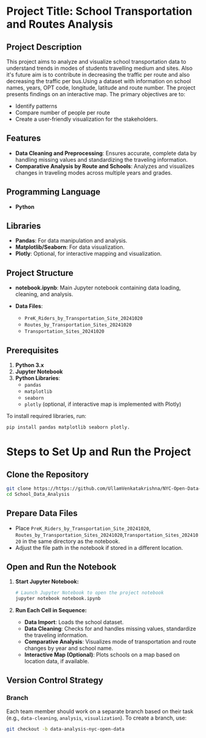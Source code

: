 # Project Title: School Transportation and Routes Analysis

## Project Description
This project aims to analyze and visualize school transportation data to understand trends in modes of students travelling medium and sites. Also it's future aim is to contribute in decreasing the traffic per route and also decreasing the traffic per bus.Using a dataset with information on school names, years, OPT code, longitude, latitude and route number. The project presents findings on an interactive map. The primary objectives are to:
- Identify patterns
- Compare number of people per route
- Create a user-friendly visualization for the stakeholders.

## Features
- **Data Cleaning and Preprocessing**: Ensures accurate, complete data by handling missing values and standardizing the traveling information.
- **Comparative Analysis by Route and Schools**: Analyzes and visualizes changes in traveling modes across multiple years and grades.

## Programming Language
- **Python**

## Libraries
- **Pandas**: For data manipulation and analysis.
- **Matplotlib/Seaborn**: For data visualization.
- **Plotly**: Optional, for interactive mapping and visualization.

## Project Structure
- **notebook.ipynb**: Main Jupyter notebook containing data loading, cleaning, and analysis.

- **Data Files**:
  - `PreK_Riders_by_Transportation_Site_20241020`
  - `Routes_by_Transportation_Sites_20241020`
  - `Transportation_Sites_20241020`

## Prerequisites
1. **Python 3.x**
2. **Jupyter Notebook**
3. **Python Libraries**:
   - `pandas`
   - `matplotlib`
   - `seaborn`
   - `plotly` (optional, if interactive map is implemented with Plotly)

To install required libraries, run:
```bash
pip install pandas matplotlib seaborn plotly.
```

# Steps to Set Up and Run the Project

## Clone the Repository

```bash
git clone https://https://github.com/UllamVenkatakrishna/NYC-Open-Data-Analysis.git
cd School_Data_Analysis
```
## Prepare Data Files

- Place `PreK_Riders_by_Transportation_Site_20241020`, `Routes_by_Transportation_Sites_20241020`,`Transportation_Sites_20241020` in the same directory as the notebook.
- Adjust the file path in the notebook if stored in a different location.


## Open and Run the Notebook

1. **Start Jupyter Notebook:**

    ```bash
    # Launch Jupyter Notebook to open the project notebook
    jupyter notebook notebook.ipynb
    ```

2. **Run Each Cell in Sequence:**

    - **Data Import**: Loads the school dataset.
    - **Data Cleaning**: Checks for and handles missing values, standardize the traveling information.
    - **Comparative Analysis**: Visualizes mode of transportation and route changes by year and school name.
    - **Interactive Map (Optional)**: Plots schools on a map based on location data, if available.

## Version Control Strategy

### Branch
Each team member should work on a separate branch based on their task (e.g., `data-cleaning`, `analysis`, `visualization`).
To create a branch, use:

```bash
git checkout -b data-analysis-nyc-open-data
```
